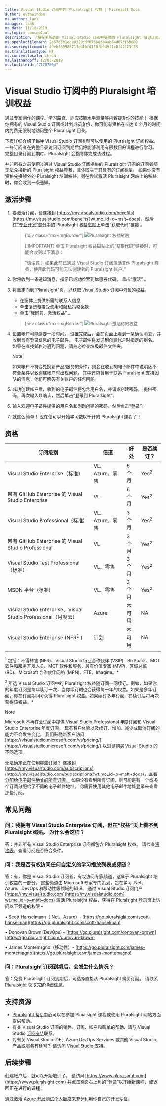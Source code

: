 ```yaml
---
title: Visual Studio 订阅中的 Pluralsight 权益 | Microsoft Docs
author: evanwindom
ms.author: lank
manager: lank
ms.date: 11/18/2019
ms.topic: conceptual
description: 了解有关所选的 Visual Studio 订阅中随附的 Pluralsight 培训订阅。
ms.openlocfilehash: 2e57d3b1ede0320cdf0766e3b4ab64d67b16b808
ms.sourcegitcommit: 49ebf69986713e440fd138fb949f1c0f47223f23
ms.translationtype: HT
ms.contentlocale: zh-CN
ms.lasthandoff: 12/03/2019
ms.locfileid: "74707004"
---
```

# <a name="pluralsight-training-benefits-in-visual-studio-subscriptions"></a>Visual Studio 订阅中的 Pluralsight 培训权益

通过专家创作的课程、学习路径、适应技能水平测量等内容提升你的技能！  根据你拥有的 Visual Studio 订阅或计划成员身份，你可能有资格在长达 6 个月的时间内免费无限制地访问整个 Pluralsight 目录。

下表详细介绍了每种 Visual Studio 订阅类型可以使用的 Pluralsight 订阅权益。  一些订阅者在完整目录访问订阅到期后仍将能够利用有限数目的课程进行学习。 完整目录订阅到期时，Pluralsight 会指导你完成该过程。

 并非所有之前使用过通过 Visual Studio 订阅提供的 Pluralsight 订阅的订阅者都无法兑换新的 Pluralsight 权益套餐，具体取决于其具有的订阅类型。 如果你没有资格兑换额外的 Pluralsight 培训权益，则在尝试激活 Pluralsight 网站上的权益时，你会收到一条通知。

## <a name="activation-steps"></a>激活步骤
1. 要激活订阅，请连接到 [https://my.visualstudio.com/benefits](https://my.visualstudio.com/benefits?wt.mc_id=o~msft~docs)，然后在“专业开发”部分中的 Pluralsight 权益磁贴上单击“获取代码”链接  。
   > [!div class="mx-imgBorder"]
   > ![Pluralsight 权益磁贴](_img/vs-pluralsight/vs-pluralsight-3month-tile.png)
   >
   > [!IMPORTANT]
   > 单击 Pluralsight 权益磁贴上的“获取代码”链接时，可能会收到以下消息：
   >
   > “请注意：  如果此前已通过 Visual Studio 订阅激活其他 Pluralsight 套餐，使用此代码可能无法创建新的 Pluralsight 帐户。”

2. 你将收到一条通知消息，指示已成功检索到优惠券代码。  单击“激活”  。

3. 将重定向到“Pluralsight”页，以获取 Visual Studio 订阅中包含的权益。
   - 在窗体上提供所需的联系人信息
   - 单击复选框接受使用和隐私策略条款
   - 单击“我同意，激活权益”  。
   > [!div class="mx-imgBorder"]
   > ![Pluralsight 激活你的权益](_img/vs-pluralsight/vs-pluralsight-create-account.png)

5. 设置帐户可能需要一段时间。  设置完成后，会在页面上看到一条确认消息，并收到含有登录信息的电子邮件。  电子邮件将发送到创建帐户时指定的别名。  如果在查找邮件时遇到问题，请务必检查垃圾邮件文件夹。

   > [!NOTE]
   > 如果帐户不符合兑换新产品/服务的条件，则会在收到的电子邮件中说明因不符合条件以致创建帐户时出现问题。  其中还包含用于联系 Pluralsight 支持团队的信息，他们可解答有关帐户的任何问题。
   

6. 成功创建帐户后，收到的电子邮件将包含用户名，并请求创建密码。  提供密码，再次输入以确认，然后单击“登录到 Pluralsight”。 

7. 输入欢迎电子邮件提供的用户名和刚刚创建的密码，然后单击“登录”。 

8. 就这么简单！  现在便可以开始学习数以千计的 Pluralsight 课程了！

## <a name="eligibility"></a>资格

|                          订阅级别                          |     信道      |    好处    |   是否续订？   |
|----------------------------------------------------------------------|-------------------|---------------|----------------|
|          Visual Studio Enterprise（标准）           | VL、Azure、零售 |   6 个月    | Yes<sup>2</sup> |
|          带有 GitHub Enterprise 的 Visual Studio Enterprise          | VL  |   6 个月    | Yes<sup>2</sup> |
|         Visual Studio Professional（标准）          | VL、Azure、零售 |   3 个月    | Yes<sup>2</sup> |
|         带有 GitHub Enterprise 的 Visual Studio Professional          | VL  |   3 个月    | Yes<sup>2</sup> |
|              Visual Studio Test Professional（标准）              |    VL、零售     |   3 个月    | Yes<sup>2</sup>  |
|                      MSDN 平台（标准）                       |    VL、零售     |   3 个月    | Yes<sup>2</sup>  |
| Visual Studio Enterprise、Visual Studio Professional（月度云） |       Azure       | 不可用 |       NA       |
|             Visual Studio Enterprise (NFR<sup>1</sup> )              |      计划      | 不可用 |       NA       |
||

<sup>1</sup>  包括：不得转售 (NFR)、Visual Studio 行业合作伙伴 (VSIP)、BizSpark、MCT 软件和服务开发人员、MCT 软件和服务、最有价值专家 (MVP)、区域总监 (RD)、Microsoft 合作伙伴网络 (MPN)、FTE、Imagine。*

<sup>2</sup>  所选 Visual Studio 订阅中的 Pluralsight 权益随订阅一同续订。例如，如果你的年度订阅是每年续订一次，当你续订时也会获得每一年的权益。如果是多年订阅，你在订阅期间可获得 Pluralsight 权益。如果续订多年订阅，在续订后将再次获得该权益。*

> [!NOTE]
> Microsoft 不再在云订阅中提供 Visual Studio Professional 年度订阅和 Visual Studio Enterprise 年度订阅。 现有客户体验以及续订、增加、减少或取消订阅的能力不会发生变化。 我们鼓励新客户访问 [https://visualstudio.microsoft.com/vs/pricing/](https://visualstudio.microsoft.com/vs/pricing/) 以浏览购买 Visual Studio 的不同选项。

无法确定正在使用哪些订阅？  连接到 [https://my.visualstudio.com/subscriptions](https://my.visualstudio.com/subscriptions?wt.mc_id=o~msft~docs)，查看分配给电子邮件地址的所有订阅。 如果没有看到所有订阅，则可能是有一个或多个订阅分配给了不同的电子邮件地址。  你需要使用其他电子邮件地址登录来查看那些订阅。

## <a name="frequently-asked-questions"></a>常见问题

### <a name="q-i-have-a-visual-studio-enterprise-subscription-but-i-dont-see-the-pluralsight-tile-on-the-benefits-page-whats-wrong"></a>问：我拥有 Visual Studio Enterprise 订阅，但在“权益”页上看不到 Pluralsight 磁贴。 为什么会这样？
答：并非所有 Visual Studio Enterprise 订阅都包含 Pluralsight 权益。  请检查[资格表](#eligibility)，查看订阅是否符合条件。

### <a name="q-do-i-have-access-to-any-customized-learning--playlists-or-channels"></a>问：我是否有权访问任何自定义的学习播放列表或频道？
答：有，你是 Visual Studio 订阅者，有权访问专家频道，这属于 Pluralsight 培训权益的一部分。 这些频道由 Microsoft 专家专门策划，旨在学习 .Net、Azure、DevOps 和移动性等领域的知识。 通过 Visual Studio 订阅门户[https://my.visualstudio.com](https://my.visualstudio.com?wt.mc_id=o~msft~docs) 激活 Pluralsight 权益，获得在 Pluralsight 登录页上访问以下频道的权限 –

•   Scott Hanselmann（.Net、Azure）- [https://go.pluralsight.com/scott-hanselman](https://go.pluralsight.com/scott-hanselman)

•   Donovan Brown (DevOps) - [https://go.pluralsight.com/donovan-brown](https://go.pluralsight.com/donovan-brown)

•   James Montemagno（移动性）- [https://go.pluralsight.com/james-montemagno](https://go.pluralsight.com/james-montemagno)

### <a name="q-what-happens-when-my-pluralsight-subscription-runs-out"></a>问：Pluralsight 订阅到期后，会发生什么情况？
答：免费 Pluralsight 订阅到期后，可选择直接从 Pluralsight 购买订阅。  请联系 [Pluralsight](https://www.pluralsight.com) 获取完整详细信息。

## <a name="support-resources"></a>支持资源
- [Pluralsight 帮助中心](https://help.pluralsight.com/help)可以在参加 Pluralsight 课程或使用 Pluralsight 网站方面提供帮助。
- 有关 Visual Studio 订阅的销售、订阅、帐户和账单的帮助，请与 Visual Studio [订阅支持](https://visualstudio.microsoft.com/subscriptions/support/)联系。
- 对有关 Visual Studio IDE、Azure DevOps Services 或其他 Visual Studio 产品或服务有疑问？  请访问 [Visual Studio 支持](https://visualstudio.microsoft.com/support/)。

## <a name="next-steps"></a>后续步骤
创建帐户后，就可以开始培训了。  请访问 [https://www.pluralsight.com](https://www.pluralsight.com) 并点击页面右上角的“登录”以开始新课程，或返回正在进行的课程  。

通过激活 [Azure 开发测试个人额度](vs-azure.md)来充分利用你自己的开发沙盒。 